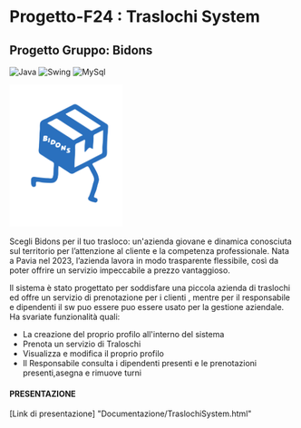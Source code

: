 # Progetto-F24 : Traslochi System
## Progetto Gruppo: Bidons
![Java](https://img.shields.io/badge/Backend-Java-brightgreen)
![Swing](https://img.shields.io/badge/Frontend-Swing-red)
![MySql](https://img.shields.io/badge/Database-MySQL-yellow)

<img src="Documentazione/Logo-Bidons.svg" alt="" width="200"/>
 
Scegli Bidons per il tuo trasloco: un'azienda giovane e dinamica  conosciuta sul territorio per l’attenzione al cliente e la competenza professionale. Nata a Pavia nel 2023, l’azienda lavora in modo trasparente flessibile, così da poter offrire un servizio impeccabile a prezzo vantaggioso.

Il sistema è stato progettato per soddisfare una piccola azienda di traslochi ed offre un servizio 
di prenotazione per i clienti , mentre per il responsabile e dipendenti  il sw puo essere puo essere usato per la gestione aziendale.  
Ha svariate funzionalità quali:   
* La creazione del proprio profilo all'interno del sistema
* Prenota un servizio di Traloschi
* Visualizza e modifica il proprio profilo
* Il Responsabile consulta i dipendenti presenti e le prenotazioni presenti,asegna e rimuove turni
 
#### PRESENTAZIONE   

[Link di presentazione] "Documentazione/TraslochiSystem.html"
